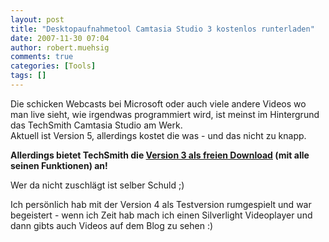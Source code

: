 ```yaml
---
layout: post
title: "Desktopaufnahmetool Camtasia Studio 3 kostenlos runterladen"
date: 2007-11-30 07:04
author: robert.muehsig
comments: true
categories: [Tools]
tags: []
---
```

<p>Die schicken Webcasts bei Microsoft oder auch viele andere Videos wo man live sieht, wie irgendwas programmiert wird, ist meinst im Hintergrund das TechSmith Camtasia Studio am Werk.<br>Aktuell ist Version 5, allerdings kostet die was - und das nicht zu knapp. </p> <p><strong>Allerdings bietet TechSmith die <a href="http://blogs.codegear.com/johnk/2007/11/26/38835/">Version 3 als freien Download</a> (mit alle seinen&nbsp;Funktionen) an!</strong></p> <p>Wer da nicht zuschlägt ist selber Schuld ;) </p> <p>Ich persönlich hab mit der Version 4 als Testversion rumgespielt und war begeistert - wenn ich Zeit hab mach ich einen Silverlight Videoplayer und dann gibts auch Videos auf dem Blog zu sehen :)</p>
